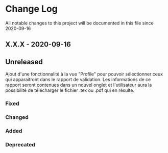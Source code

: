 Change Log
==========
All notable changes to this project will be documented in this file since 2020-09-16


## X.X.X - 2020-09-16
## Unreleased
Ajout d'une fonctionnalité à la vue "Profile" pour pouvoir sélectionner ceux qui apparaitront dans le rapport de validation.
Les informations de ce rapport seront contenues dans un nouvel onglet et l'utilisateur aura la possibilité de télécharger le fichier .tex ou .pdf qui en résulte.

### Fixed
### Changed
### Added
### Deprecated